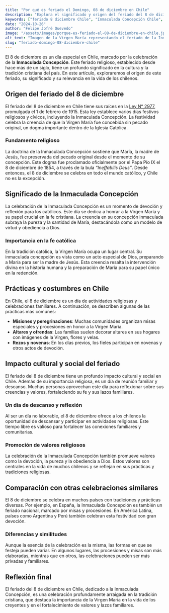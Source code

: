 ```yaml
---
title: "Por qué es feriado el Domingo, 08 de diciembre en Chile"
description: "Explora el significado y origen del feriado del 8 de diciembre en Chile, dedicado a la Inmaculada Concepción, y su impacto cultural y social en la vida de los chilenos."
keywords: ["feriado 8 diciembre Chile", "Inmaculada Concepción Chile", "feriados religiosos en Chile", "por qué es feriado 8 diciembre"]
date: "2024-10-26"
author: "Felipe Jofré Quevedo"
image: "/assets/images/porque-es-feriado-el-08-de-diciembre-en-chile.jpg"
alt_text: "Imagen de la Virgen María representando el feriado de la Inmaculada Concepción el 8 de diciembre en Chile"
slug: "feriado-domingo-08-diciembre-chile"
---
```


El 8 de diciembre es un día especial en Chile, marcado por la celebración de la **Inmaculada Concepción**. Este feriado religioso, establecido desde hace más de un siglo, tiene un profundo significado en la cultura y la tradición cristiana del país. En este artículo, exploraremos el origen de este feriado, su significado y su relevancia en la vida de los chilenos.

## Origen del feriado del 8 de diciembre

El feriado del 8 de diciembre en Chile tiene sus raíces en la [Ley N° 2977](https://www.bcn.cl/leychile/navegar?idNorma=23639), promulgada el 1 de febrero de 1915. Esta ley establece varios días festivos religiosos y cívicos, incluyendo la Inmaculada Concepción. La festividad celebra la creencia de que la Virgen María fue concebida sin pecado original, un dogma importante dentro de la Iglesia Católica.

### Fundamento religioso

La doctrina de la Inmaculada Concepción sostiene que María, la madre de Jesús, fue preservada del pecado original desde el momento de su concepción. Este dogma fue proclamado oficialmente por el Papa Pío IX el 8 de diciembre de 1854, a través de la bula *“Ineffabilis Deus”*. Desde entonces, el 8 de diciembre se celebra en todo el mundo católico, y Chile no es la excepción.

## Significado de la Inmaculada Concepción

La celebración de la Inmaculada Concepción es un momento de devoción y reflexión para los católicos. Este día se dedica a honrar a la Virgen María y su papel crucial en la fe cristiana. La creencia en su concepción inmaculada subraya la pureza y la santidad de María, destacándola como un modelo de virtud y obediencia a Dios.

### Importancia en la fe católica

En la tradición católica, la Virgen María ocupa un lugar central. Su inmaculada concepción es vista como un acto especial de Dios, preparando a María para ser la madre de Jesús. Esta creencia resalta la intervención divina en la historia humana y la preparación de María para su papel único en la redención.

## Prácticas y costumbres en Chile

En Chile, el 8 de diciembre es un día de actividades religiosas y celebraciones familiares. A continuación, se describen algunas de las prácticas más comunes:

- **Misiones y peregrinaciones**: Muchas comunidades organizan misas especiales y procesiones en honor a la Virgen María.
- **Altares y ofrendas**: Las familias suelen decorar altares en sus hogares con imágenes de la Virgen, flores y velas.
- **Rezos y novenas**: En los días previos, los fieles participan en novenas y otros actos de devoción.

## Impacto cultural y social del feriado

El feriado del 8 de diciembre tiene un profundo impacto cultural y social en Chile. Además de su importancia religiosa, es un día de reunión familiar y descanso. Muchas personas aprovechan este día para reflexionar sobre sus creencias y valores, fortaleciendo su fe y sus lazos familiares.

### Un día de descanso y reflexión

Al ser un día no laborable, el 8 de diciembre ofrece a los chilenos la oportunidad de descansar y participar en actividades religiosas. Este tiempo libre es valioso para fortalecer las conexiones familiares y comunitarias.

### Promoción de valores religiosos

La celebración de la Inmaculada Concepción también promueve valores como la devoción, la pureza y la obediencia a Dios. Estos valores son centrales en la vida de muchos chilenos y se reflejan en sus prácticas y tradiciones religiosas.

## Comparación con otras celebraciones similares

El 8 de diciembre se celebra en muchos países con tradiciones y prácticas diversas. Por ejemplo, en España, la Inmaculada Concepción es también un feriado nacional, marcado por misas y procesiones. En América Latina, países como Argentina y Perú también celebran esta festividad con gran devoción.

### Diferencias y similitudes

Aunque la esencia de la celebración es la misma, las formas en que se festeja pueden variar. En algunos lugares, las procesiones y misas son más elaboradas, mientras que en otros, las celebraciones pueden ser más privadas y familiares.

## Reflexión final

El feriado del 8 de diciembre en Chile, dedicado a la Inmaculada Concepción, es una celebración profundamente arraigada en la tradición cristiana, que destaca la importancia de la Virgen María en la vida de los creyentes y en el fortalecimiento de valores y lazos familiares.
